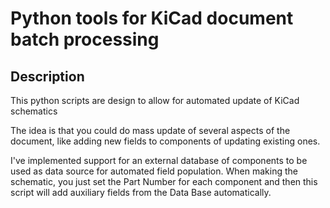 # Python tools for KiCad document batch processing

## Description

This python scripts are design to allow for automated update of KiCad schematics

The idea is that you could do mass update of several aspects of the document, like adding new fields to components of updating existing ones.

I've implemented support for an external database of components to be used as data source for automated field population. When making the schematic, you just set the Part Number for each component and then this script will add auxiliary fields from the Data Base automatically.


